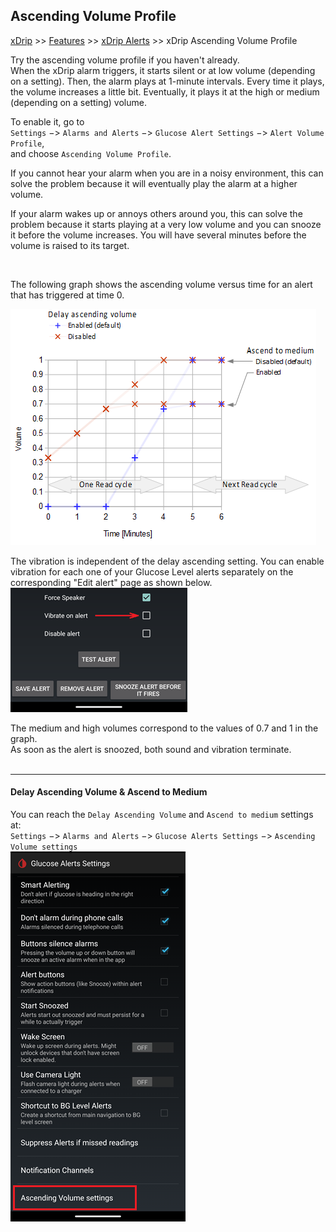## Ascending Volume Profile  
[xDrip](../README.md) >> [Features](./Features_page.md) >> [xDrip Alerts](./Alerts_page.md) >> xDrip Ascending Volume Profile  
  
Try the ascending volume profile if you haven't already.  
When the xDrip alarm triggers, it starts silent or at low volume (depending on a setting).  Then, the alarm plays at 1-minute intervals.  Every time it plays, the volume increases a little bit.  Eventually, it plays it at the high or medium (depending on a setting) volume.  
  
To enable it, go to  
`Settings` &#8722;> `Alarms and Alerts` &#8722;> `Glucose Alert Settings` &#8722;> `Alert Volume Profile`,  
and choose `Ascending Volume Profile`.  

If you cannot hear your alarm when you are in a noisy environment, this can solve the problem because it will eventually play the alarm at a higher volume.  

If your alarm wakes up or annoys others around you, this can solve the problem because it starts playing at a very low volume and you can snooze it before the volume increases.  You will have several minutes before the volume is raised to its target.  

<br/>  

The following graph shows the ascending volume versus time for an alert that has triggered at time 0.  
  
![](./Alerts/images/AscendingVolume.png)  
  
The vibration is independent of the delay ascending setting.  You can enable vibration for each one of your Glucose Level alerts separately on the corresponding "Edit alert" page as shown below.  
![](./Alerts/images/VibrateOnAlert.png)  
  
The medium and high volumes correspond to the values of 0.7 and 1 in the graph.  
As soon as the alert is snoozed, both sound and vibration terminate.  
<br/>  

---  

#### **Delay Ascending Volume & Ascend to Medium**    
You can reach the `Delay Ascending Volume` and `Ascend to medium` settings at:  
`Settings` &#8722;> `Alarms and Alerts` &#8722;> `Glucose Alerts Settings` &#8722;> `Ascending Volume settings`  
![](./Alerts/images/DelayAscendingVolume.png)  
  
  
